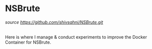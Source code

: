 # NSBrute
###### source https://github.com/shivsahni/NSBrute.git

Here is where I manage & conduct experiments to improve the Docker Container for NSBrute.

